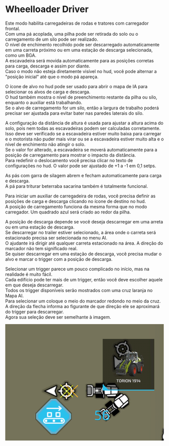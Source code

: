 # Wheelloader Driver  
Este modo habilita carregadeiras de rodas e tratores com carregador frontal.  
Com uma pá acoplada, uma pilha pode ser retirada do solo ou o carregamento de um silo pode ser realizado.  
O nível de enchimento recolhido pode ser descarregado automaticamente em uma carreta próximo ou em uma estação de descarga selecionada, como um BGA.  
A escavadeira será movida automaticamente para as posições corretas para carga, descarga e assim por diante.  
Caso o modo não esteja diretamente visível no hud, você pode alternar a "posição inicial" até que o modo pá apareça.  
  
O ícone de alvo no hud pode ser usado para abrir o mapa de IA para selecionar os alvos de carga e descarga.  
O hud também mostra o nível de preenchimento restante da pilha ou silo, enquanto o auxiliar está trabalhando.  
Se o alvo de carregamento for um silo, então a largura de trabalho poderá precisar ser ajustada para evitar bater nas paredes laterais do silo.  
  
A configuração da distância de altura é usada para ajustar a altura acima do solo, pois nem todas as escavadeiras podem ser calculadas corretamente.  
Isso deve ser verificado se a escavadeira estiver muito baixa para carregar e o motorista não puder mais virar ou se a escavadeira estiver muito alta e o nível de enchimento não atingir o solo.  
Se o valor for alterado, a escavadeira se moverá automaticamente para a posição de carregamento para mostrar o impacto da distância.  
Para redefinir o deslocamento você precisa clicar no texto de configurações no hud. O valor pode ser ajustado de +1 a -1 em 0,1 setps.  
  
As pás com garra de silagem abrem e fecham automaticamente para carga e descarga.  
A pá para triturar beterraba sacarina também é totalmente funcional.  


  
Para iniciar um auxiliar de carregadeira de rodas, você precisa definir as posições de carga e descarga clicando no ícone de destino no hud.  
A posição de carregamento funciona da mesma forma que no modo carregador. Um quadrado azul será criado ao redor da pilha.  
  
A posição de descarga depende se você deseja descarregar em uma arreta ou em uma estação de descarga.  
Se descarregar no trailer estiver selecionado, a área onde o carreta será estacionado precisa ser selecionada no menu AI.  
O ajudante irá dirigir até qualquer carreta estacionado na área. A direção do marcador não tem significado real.  
Se quiser descarregar em uma estação de descarga, você precisa mudar o alvo e marcar o trigger com a posição de descarga.  


  
Selecionar um trigger parece um pouco complicado no início, mas na realidade é muito fácil.  
Cada edifício pode ter mais de um trigger, então você deve escolher aquele em que deseja descarregar.  
Todos os trigger disponíveis serão mostrados com uma cruz laranja no Mapa AI.  
Para selecionar um coloque o meio do marcador redondo no meio da cruz.  
A direção da flecha informa ao figurante de que direção ele se aproximará do trigger para descarregar.  
Agora sua seleção deve ser semelhante à imagem.  


![Image](../assets/images/shovelloadertrigger_0_0_830_610.png)


